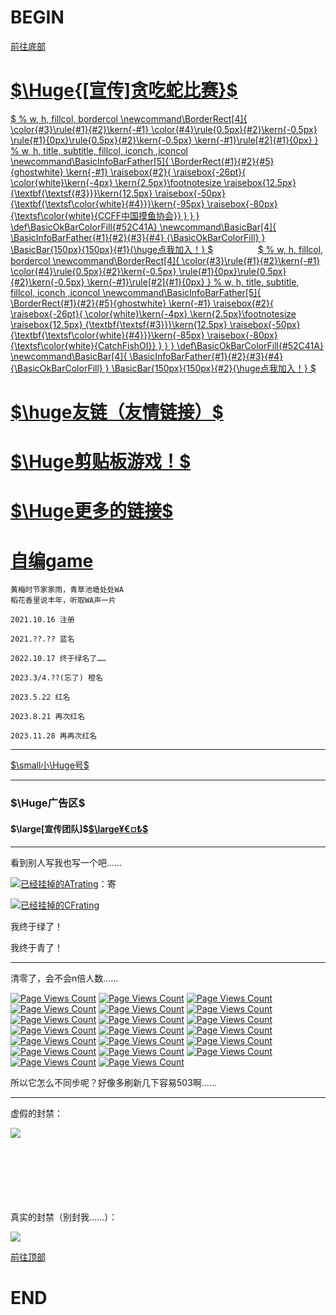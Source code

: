 # BEGIN
[前往底部](#:~:text=END)

# [$\Huge{[宣传]贪吃蛇比赛}$](https://www.luogu.com.cn/contest/153937)

[$
% w, h, fillcol, bordercol
\newcommand\BorderRect[4]{
  \color{#3}\rule{#1}{#2}\kern{-#1}
  \color{#4}\rule{0.5px}{#2}\kern{-0.5px}
  \rule{#1}{0px}\rule{0.5px}{#2}\kern{-0.5px}
  \kern{-#1}\rule[#2]{#1}{0px}
}
% w, h, title, subtitle, fillcol, iconch ,iconcol
\newcommand\BasicInfoBarFather[5]{
  \BorderRect{#1}{#2}{#5}{ghostwhite}
  \kern{-#1}
  \raisebox{#2}{
    \raisebox{-26pt}{
      \color{white}\kern{-4px}
      \kern{2.5px}\footnotesize
      \raisebox{12.5px}
 {\textbf{\textsf{#3}}}\kern{12.5px}
      \raisebox{-50px}{\textbf{\textsf\color{white}{#4}}}\kern{-95px}
      \raisebox{-80px}{\textsf\color{white}{CCFF中国摸鱼协会}}
    }
  }
}
\def\BasicOkBarColorFill{#52C41A}
\newcommand\BasicBar[4]{
  \BasicInfoBarFather{#1}{#2}{#3}{#4}
  {\BasicOkBarColorFill}
}
\BasicBar{150px}{150px}{\#1}{\huge点我加入！}
$](https://www.luogu.com.cn/team/45115 "Joined, 得分 50.ok joined")
$\qquad\qquad$
[$
% w, h, fillcol, bordercol
\newcommand\BorderRect[4]{
  \color{#3}\rule{#1}{#2}\kern{-#1}
  \color{#4}\rule{0.5px}{#2}\kern{-0.5px}
  \rule{#1}{0px}\rule{0.5px}{#2}\kern{-0.5px}
  \kern{-#1}\rule[#2]{#1}{0px}
}
% w, h, title, subtitle, fillcol, iconch ,iconcol
\newcommand\BasicInfoBarFather[5]{
  \BorderRect{#1}{#2}{#5}{ghostwhite}
  \kern{-#1}
  \raisebox{#2}{
    \raisebox{-26pt}{
      \color{white}\kern{-4px}
      \kern{2.5px}\footnotesize
      \raisebox{12.5px}
 {\textbf{\textsf{#3}}}\kern{12.5px}
      \raisebox{-50px}{\textbf{\textsf\color{white}{#4}}}\kern{-85px}
      \raisebox{-80px}{\textsf\color{white}{CatchFishOI}}
    }
  }
}
\def\BasicOkBarColorFill{#52C41A}
\newcommand\BasicBar[4]{
  \BasicInfoBarFather{#1}{#2}{#3}{#4}
  {\BasicOkBarColorFill}
}
\BasicBar{150px}{150px}{\#2}{\huge点我加入！}
$](https://www.luogu.com.cn/team/58066 "Joined, 得分 50.ok joined")
# **[$\huge友链（友情链接）$](https://www.luogu.com.cn/paste/4d27nay3)**
# [$\Huge剪贴板游戏！$](https://www.luogu.com.cn/paste/gx2c8eme)
# **[$\Huge更多的链接$](https://www.luogu.com.cn/paste/gao4ysgt)**
# **[自编game](https://www.luogu.com.cn/paste/hr1wam5n)**
```
黄梅时节家家雨，青草池塘处处WA
稻花香里说丰年，听取WA声一片
```
`2021.10.16 注册`

`2021.??.?? 蓝名`

`2022.10.17 终于绿名了……`

`2023.3/4.??(忘了) 橙名`

`2023.5.22 红名`

`2023.8.21 再次红名`

`2023.11.28 再再次红名`
***
[$\small小\Huge号$](https://www.luogu.com.cn/user/870768)
***
### $\Huge广告区$
#### $\large[宣传团队]$[$\large¥€¤₺$](https://www.luogu.com.cn/team/37214)
***
看到别人写我也写一个吧……

[![已经挂掉的ATrating](https://atrating.baoshuo.dev/rating?username=asdf123asdf)](https://atcoder.jp/users/asdf123asdf)：寄

[![已经挂掉的CFrating](https://cfrating.baoshuo.dev/rating?username=123asdf123)](https://codeforces.com/profile/123asdf123)

我终于绿了！

我终于青了！
***
清零了，会不会n倍人数……

[![Page Views Count](https://badges.toozhao.com/badges/01GQRN8FRGBKWGNEG86J3RPQ8Q/green.svg)](https://badges.toozhao.com/stats/01GQRN8FRGBKWGNEG86J3RPQ8Q "Get your own page views count badge on badges.toozhao.com")
[![Page Views Count](https://badges.toozhao.com/badges/01GQRN8FRGBKWGNEG86J3RPQ8Q/blue.svg)](https://badges.toozhao.com/stats/01GQRN8FRGBKWGNEG86J3RPQ8Q "Get your own page views count badge on badges.toozhao.com")
[![Page Views Count](https://badges.toozhao.com/badges/01GQRN8FRGBKWGNEG86J3RPQ8Q/orange.svg)](https://badges.toozhao.com/stats/01GQRN8FRGBKWGNEG86J3RPQ8Q "Get your own page views count badge on badges.toozhao.com")
[![Page Views Count](https://badges.toozhao.com/badges/01GQRN8FRGBKWGNEG86J3RPQ8Q/reen.svg)](https://badges.toozhao.com/stats/01GQRN8FRGBKWGNEG86J3RPQ8Q "Get your own page views count badge on badges.toozhao.com")
[![Page Views Count](https://badges.toozhao.com/badges/01GQRN8FRGBKWGNEG86J3RPQ8Q/een.svg)](https://badges.toozhao.com/stats/01GQRN8FRGBKWGNEG86J3RPQ8Q "Get your own page views count badge on badges.toozhao.com")
[![Page Views Count](https://badges.toozhao.com/badges/01GQRN8FRGBKWGNEG86J3RPQ8Q/en.svg)](https://badges.toozhao.com/stats/01GQRN8FRGBKWGNEG86J3RPQ8Q "Get your own page views count badge on badges.toozhao.com")
[![Page Views Count](https://badges.toozhao.com/badges/01GQRN8FRGBKWGNEG86J3RPQ8Q/n.svg)](https://badges.toozhao.com/stats/01GQRN8FRGBKWGNEG86J3RPQ8Q "Get your own page views count badge on badges.toozhao.com")
[![Page Views Count](https://badges.toozhao.com/badges/01GQRN8FRGBKWGNEG86J3RPQ8Q/1)](https://badges.toozhao.com/stats/01GQRN8FRGBKWGNEG86J3RPQ8Q "Get your own page views count badge on badges.toozhao.com")
[![Page Views Count](https://badges.toozhao.com/badges/01GQRN8FRGBKWGNEG86J3RPQ8Q/2.svg)](https://badges.toozhao.com/stats/01GQRN8FRGBKWGNEG86J3RPQ8Q "Get your own page views count badge on badges.toozhao.com")
[![Page Views Count](https://badges.toozhao.com/badges/01GQRN8FRGBKWGNEG86J3RPQ8Q/3.svg)](https://badges.toozhao.com/stats/01GQRN8FRGBKWGNEG86J3RPQ8Q "Get your own page views count badge on badges.toozhao.com")
[![Page Views Count](https://badges.toozhao.com/badges/01GQRN8FRGBKWGNEG86J3RPQ8Q/4.svg)](https://badges.toozhao.com/stats/01GQRN8FRGBKWGNEG86J3RPQ8Q "Get your own page views count badge on badges.toozhao.com")
[![Page Views Count](https://badges.toozhao.com/badges/01GQRN8FRGBKWGNEG86J3RPQ8Q/5.svg)](https://badges.toozhao.com/stats/01GQRN8FRGBKWGNEG86J3RPQ8Q "Get your own page views count badge on badges.toozhao.com")
[![Page Views Count](https://badges.toozhao.com/badges/01GQRN8FRGBKWGNEG86J3RPQ8Q/6.svg)](https://badges.toozhao.com/stats/01GQRN8FRGBKWGNEG86J3RPQ8Q "Get your own page views count badge on badges.toozhao.com")
[![Page Views Count](https://badges.toozhao.com/badges/01GQRN8FRGBKWGNEG86J3RPQ8Q/7.svg)](https://badges.toozhao.com/stats/01GQRN8FRGBKWGNEG86J3RPQ8Q "Get your own page views count badge on badges.toozhao.com")
[![Page Views Count](https://badges.toozhao.com/badges/01GQRN8FRGBKWGNEG86J3RPQ8Q/8.svg)](https://badges.toozhao.com/stats/01GQRN8FRGBKWGNEG86J3RPQ8Q "Get your own page views count badge on badges.toozhao.com")
[![Page Views Count](https://badges.toozhao.com/badges/01GQRN8FRGBKWGNEG86J3RPQ8Q/9.svg)](https://badges.toozhao.com/stats/01GQRN8FRGBKWGNEG86J3RPQ8Q "Get your own page views count badge on badges.toozhao.com")
[![Page Views Count](https://badges.toozhao.com/badges/01GQRN8FRGBKWGNEG86J3RPQ8Q/0.svg)](https://badges.toozhao.com/stats/01GQRN8FRGBKWGNEG86J3RPQ8Q "Get your own page views count badge on badges.toozhao.com")
[![Page Views Count](https://badges.toozhao.com/badges/01GQRN8FRGBKWGNEG86J3RPQ8Q/10.svg)](https://badges.toozhao.com/stats/01GQRN8FRGBKWGNEG86J3RPQ8Q "Get your own page views count badge on badges.toozhao.com")
[![Page Views Count](https://badges.toozhao.com/badges/01GQRN8FRGBKWGNEG86J3RPQ8Q/2147483647.svg)](https://badges.toozhao.com/stats/01GQRN8FRGBKWGNEG86J3RPQ8Q "Get your own page views count badge on badges.toozhao.com")
[![Page Views Count](https://badges.toozhao.com/badges/01GQRN8FRGBKWGNEG86J3RPQ8Q/-1.svg)](https://badges.toozhao.com/stats/01GQRN8FRGBKWGNEG86J3RPQ8Q "Get your own page views count badge on badges.toozhao.com")

所以它怎么不同步呢？好像多刷新几下容易503啊……
***
虚假的封禁：

![](https://cdn.luogu.com.cn/upload/image_hosting/47d6m1yv.png)

\
\
\
\
\
\
真实的封禁（别封我……）：

![](https://cdn.luogu.com.cn/upload/image_hosting/w0tzcaht.png)

[前往顶部](#:~:text=BEGIN)
# END
